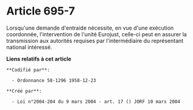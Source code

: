# Article 695-7

Lorsqu'une demande d'entraide nécessite, en vue d'une exécution coordonnée, l'intervention de l'unité Eurojust, celle-ci peut
en assurer la transmission aux autorités requises par l'intermédiaire du représentant national intéressé.

**Liens relatifs à cet article**

	**Codifié par**:

	  - Ordonnance 58-1296 1958-12-23

	**Créé par**:

	  - Loi n°2004-204 du 9 mars 2004 - art. 17 () JORF 10 mars 2004
